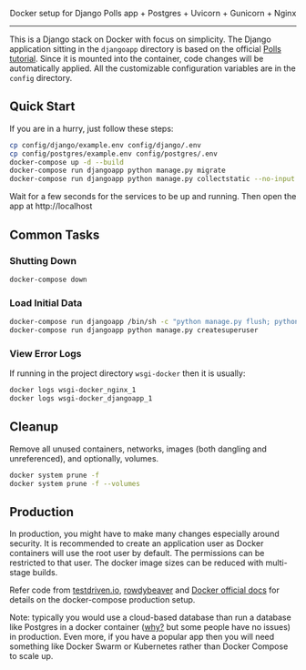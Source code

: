 <p align="center">
	Docker setup for Django Polls app + Postgres + Uvicorn + Gunicorn + Nginx
</p>

***

This is a Django stack on Docker with focus on simplicity. The Django application sitting in the `djangoapp` directory is based on the official [Polls tutorial](https://docs.djangoproject.com/en/3.0/intro/tutorial01/). Since it is mounted into the container, code changes will be automatically applied. All the customizable configuration variables are in the `config` directory.

## Quick Start

If you are in a hurry, just follow these steps:

```bash
cp config/django/example.env config/django/.env
cp config/postgres/example.env config/postgres/.env
docker-compose up -d --build
docker-compose run djangoapp python manage.py migrate
docker-compose run djangoapp python manage.py collectstatic --no-input -v 2
```

Wait for a few seconds for the services to be up and running. Then open the app at http://localhost

## Common Tasks

### Shutting Down

``` bash
docker-compose down
```

### Load Initial Data

```bash
docker-compose run djangoapp /bin/sh -c "python manage.py flush; python manage.py migrate; python manage.py loaddata potter-fixture.json"
docker-compose run djangoapp python manage.py createsuperuser
```

### View Error Logs

If running in the project directory `wsgi-docker` then it is usually:

``` bash
docker logs wsgi-docker_nginx_1
docker logs wsgi-docker_djangoapp_1
```

## Cleanup

Remove all unused containers, networks, images (both dangling and unreferenced), and optionally, volumes.

``` bash
docker system prune -f
docker system prune -f --volumes
```

## Production

In production, you might have to make many changes especially around security. It is recommended to create an application user as Docker containers will use the root user by default. The permissions can be restricted to that user. The docker image sizes can be reduced with multi-stage builds.

Refer code from [testdriven.io](https://testdriven.io/blog/dockerizing-django-with-postgres-gunicorn-and-nginx/), [rowdybeaver](https://github.com/rowdybeaver/sample-django-docker) and [Docker official docs](https://docs.docker.com/compose/production/) for details on the docker-compose production setup.

Note: typically you would use a cloud-based database than run a database like Postgres in a docker container ([why?](https://vsupalov.com/database-in-docker/) but some people have no issues) in production. Even more, if you have a popular app then you will need something like Docker Swarm or Kubernetes rather than Docker Compose to scale up.
